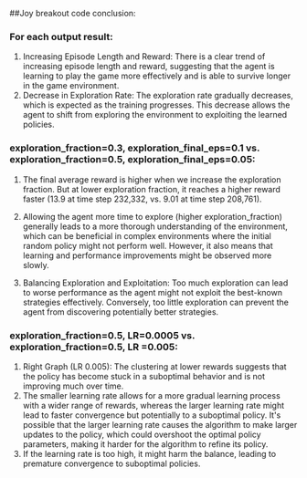 ##Joy breakout code conclusion:


### For each output result:

1. Increasing Episode Length and Reward: There is a clear trend of increasing episode length and reward, suggesting that the agent is learning to play the game more effectively and is able to survive longer in the game environment.
2. Decrease in Exploration Rate: The exploration rate gradually decreases, which is expected as the training progresses. This decrease allows the agent to shift from exploring the environment to exploiting the learned policies.

### exploration_fraction=0.3, exploration_final_eps=0.1 vs. exploration_fraction=0.5, exploration_final_eps=0.05:

1. The final average reward is higher when we increase the exploration fraction. But at lower exploration fraction, it reaches a higher reward faster (13.9 at time step 232,332, vs. 9.01 at time step 208,761).

2. Allowing the agent more time to explore (higher exploration_fraction) generally leads to a more thorough understanding of the environment, which can be beneficial in complex environments where the initial random policy might not perform well. However, it also means that learning and performance improvements might be observed more slowly.

3. Balancing Exploration and Exploitation: Too much exploration can lead to worse performance as the agent might not exploit the best-known strategies effectively. Conversely, too little exploration can prevent the agent from discovering potentially better strategies.


### exploration_fraction=0.5, LR=0.0005 vs. exploration_fraction=0.5, LR =0.005:

1. Right Graph (LR 0.005): The clustering at lower rewards suggests that the policy has become stuck in a suboptimal behavior and is not improving much over time.
2. The smaller learning rate allows for a more gradual learning process with a wider range of rewards, whereas the larger learning rate might lead to faster convergence but potentially to a suboptimal policy. It's possible that the larger learning rate causes the algorithm to make larger updates to the policy, which could overshoot the optimal policy parameters, making it harder for the algorithm to refine its policy.
3. If the learning rate is too high, it might harm the balance, leading to premature convergence to suboptimal policies. 
